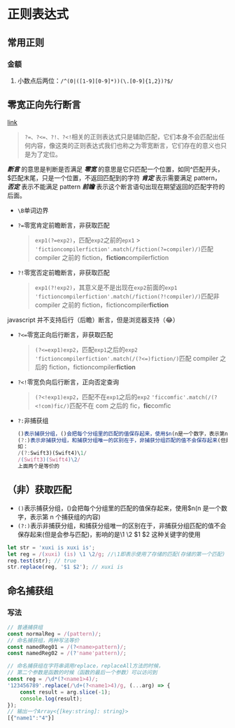 # 正则表达式

## 常用正则

### 金额
1. 小数点后两位：`/^(0|([1-9][0-9]*))(\.[0-9]{1,2})?$/`

## 零宽正向先行断言

[link](https://blog.csdn.net/csm0912/article/details/81206848)

> `?=、?<=、?!、?<!`相关的正则表达式只是辅助匹配，它们本身不会匹配出任何内容，像这类的正则表达式我们也称之为零宽断言，它们存在的意义也只是为了定位。

**_断言_** 的意思是判断是否满足
**_零宽_** 的意思是它只匹配一个位置，如同^匹配开头，$匹配末尾，只是一个位置，不返回匹配到的字符
**_肯定_** 表示需要满足 pattern，
**_否定_** 表示不能满足 pattern
**_前瞻_** 表示这个断言语句出现在期望返回的匹配字符的后面。

-   `\B`单词边界

-   `?=`零宽肯定前瞻断言，非获取匹配
    > `exp1(?=exp2)`，匹配`exp2`之前的`epx1` > `'fictioncompilerfiction'.match(/fiction(?=compiler)/)`匹配 compiler 之前的 fiction，**fiction**compilerfiction
-   `?!`零宽否定前瞻断言，非获取匹配
    > `exp1(?!exp2)`，其意义是不是出现在`exp2`前面的`exp1`
    > `'fictioncompilerfiction'.match(/fiction(?!compiler)/)`匹配非 compiler 之前的 fiction，fictioncompiler**fiction**

javascript 并不支持后行（后瞻）断言，但是浏览器支持（😂）

-   `?<=`零宽正向后行断言，非获取匹配

    > `(?<=exp1)exp2`，匹配`exp1`之后的`exp2`
    > `'fictioncompilerfiction'.match(/(?<=)fiction/)`匹配 compiler 之后的 fiction，fictioncompiler**fiction**

-   `?<!`零宽负向后行断言，正向否定查询

    > `(?<!exp1)exp2`，匹配不在`exp1`之后的`exp2`
    > `'ficcomfic'.match(/(?<!com)fic/)`匹配不在 com 之后的 fic，**fic**comfic

-   `?:`非捕获组
    ```js
    ()表示捕获分组，()会把每个分组里的匹配的值保存起来，使用$n(n是一个数字，表示第n个捕获组的内容)
    (?:)表示非捕获分组，和捕获分组唯一的区别在于，非捕获分组匹配的值不会保存起来(但是会参与匹配)，影响的是\1 \2这种关键字的使用
    如：
    /(?:Swift3)(Swift4)\1/
    /(Swift3)(Swift4)\2/
    上面两个是等价的
    ```

## （非）获取匹配

-   `()`表示捕获分组，()会把每个分组里的匹配的值保存起来，使用$n(n 是一个数字，表示第 n 个捕获组的内容)
-   `(?:)`表示非捕获分组，和捕获分组唯一的区别在于，非捕获分组匹配的值不会保存起来(但是会参与匹配)，影响的是\1 \2 $1 $2 这种关键字的使用

```js
let str = 'xuxi is xuxi is';
let reg = /(xuxi) (is) \1 \2/g; //\1即表示使用了存储的匹配(存储的第一个匹配)
reg.test(str); // true
str.replace(reg, '$1 $2'); // xuxi is
```

## 命名捕获组

### 写法

```js
// 普通捕获组
const normalReg = /(pattern)/;
// 命名捕获组，两种写法等价
const namedReg01 = /(?<name>pattern)/;
const namedReg02 = /(?'name'pattern)/;

// 命名捕获组在字符串调用replace，replaceAll方法的时候，
// 第二个参数是函数的时候（函数的最后一个参数）可以访问到
const reg = /\d*(?<name1>4)/;
'123456789'.replace(/\d+(?<name1>4)/g, (...arg) => {
    const result = arg.slice(-1);
    console.log(result);
});
// 输出一个Array<{[key:string]: string}>
[{"name1":"4"}]
```
